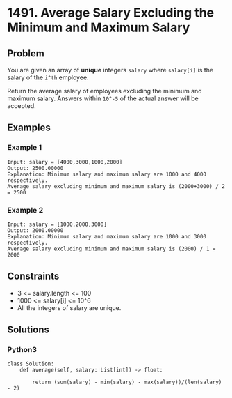 # 1491. Average Salary Excluding the Minimum and Maximum Salary

## Problem

You are given an array of **unique** integers `salary` where `salary[i]` is the salary of the `i^th` employee.

Return the average salary of employees excluding the minimum and maximum salary. Answers within `10^-5` of the actual answer will be accepted.

## Examples

### Example 1

```
Input: salary = [4000,3000,1000,2000]
Output: 2500.00000
Explanation: Minimum salary and maximum salary are 1000 and 4000 respectively.
Average salary excluding minimum and maximum salary is (2000+3000) / 2 = 2500
```

### Example 2

```
Input: salary = [1000,2000,3000]
Output: 2000.00000
Explanation: Minimum salary and maximum salary are 1000 and 3000 respectively.
Average salary excluding minimum and maximum salary is (2000) / 1 = 2000
```

## Constraints

* 3 <= salary.length <= 100
* 1000 <= salary[i] <= 10^6
* All the integers of salary are unique.

## Solutions

### Python3

```
class Solution:
    def average(self, salary: List[int]) -> float:
        
        return (sum(salary) - min(salary) - max(salary))/(len(salary) - 2)
```
